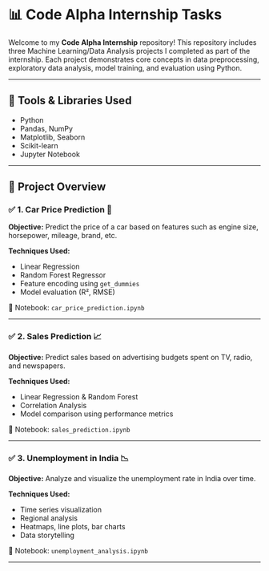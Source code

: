 # 📊 Code Alpha Internship Tasks

Welcome to my **Code Alpha Internship** repository! This repository includes three Machine Learning/Data Analysis projects I completed as part of the internship. Each project demonstrates core concepts in data preprocessing, exploratory data analysis, model training, and evaluation using Python.

---

## 🔧 Tools & Libraries Used

- Python
- Pandas, NumPy
- Matplotlib, Seaborn
- Scikit-learn
- Jupyter Notebook

---

## 📁 Project Overview

### ✅ 1. Car Price Prediction 🚗

**Objective:** Predict the price of a car based on features such as engine size, horsepower, mileage, brand, etc.

**Techniques Used:**
- Linear Regression
- Random Forest Regressor
- Feature encoding using `get_dummies`
- Model evaluation (R², RMSE)
 
📄 Notebook: `car_price_prediction.ipynb`

---

### ✅ 2. Sales Prediction 📈

**Objective:** Predict sales based on advertising budgets spent on TV, radio, and newspapers.

**Techniques Used:**
- Linear Regression & Random Forest
- Correlation Analysis
- Model comparison using performance metrics

 
📄 Notebook: `sales_prediction.ipynb`

---

### ✅ 3. Unemployment in India 📉

**Objective:** Analyze and visualize the unemployment rate in India over time.

**Techniques Used:**
- Time series visualization
- Regional analysis
- Heatmaps, line plots, bar charts
- Data storytelling

 
📄 Notebook: `unemployment_analysis.ipynb`

---





